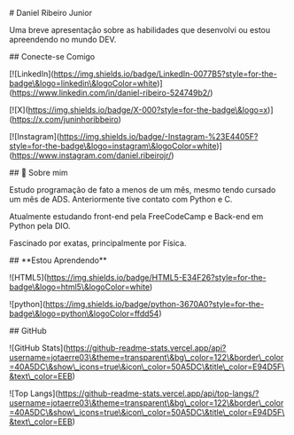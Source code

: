 

\# Daniel Ribeiro Junior



Uma breve apresentação sobre as habilidades que desenvolvi ou estou apreendendo no mundo DEV.









\## Conecte-se Comigo



\[!\[LinkedIn](https://img.shields.io/badge/LinkedIn-0077B5?style=for-the-badge\&logo=linkedin\&logoColor=white)](https://www.linkedin.com/in/daniel-ribeiro-524749b2/)



\[!\[X](https://img.shields.io/badge/X-000?style=for-the-badge\&logo=x)](https://x.com/juninhoribbeiro)



\[!\[Instagram](https://img.shields.io/badge/-Instagram-%23E4405F?style=for-the-badge\&logo=instagram\&logoColor=white)](https://www.instagram.com/daniel.ribeirojr/)





\## 🚀 Sobre mim

Estudo programação de fato a menos de um mês, mesmo tendo cursado um mês de ADS. Anteriormente tive contato com Python e C.

Atualmente estudando front-end pela FreeCodeCamp e Back-end em Python pela DIO.

Fascinado por exatas, principalmente por Física.

\## \*\*Estou Aprendendo\*\*

!\[HTML5](https://img.shields.io/badge/HTML5-E34F26?style=for-the-badge\&logo=html5\&logoColor=white) 



!\[python](https://img.shields.io/badge/python-3670A0?style=for-the-badge\&logo=python\&logoColor=ffdd54)

\## GitHub



!\[GitHub Stats](https://github-readme-stats.vercel.app/api?username=jotaerre03\&theme=transparent\&bg\_color=122\&border\_color=40A5DC\&show\_icons=true\&icon\_color=50A5DC\&title\_color=E94D5F\&text\_color=EEB)



!\[Top Langs](https://github-readme-stats.vercel.app/api/top-langs/?username=jotaerre03\&theme=transparent\&bg\_color=122\&border\_color=40A5DC\&show\_icons=true\&icon\_color=50A5DC\&title\_color=E94D5F\&text\_color=EEB)

